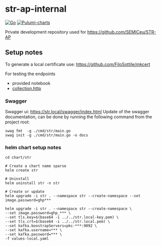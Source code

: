 # str-ap-internal 
[![Go](https://github.com/thierryturpin/str-ap-internal/actions/workflows/go.yaml/badge.svg)](https://github.com/thierryturpin/str-ap-internal/actions/workflows/go.yaml)
[![Pulumi-charts](https://github.com/thierryturpin/str-ap-infra-internal/actions/workflows/pulumi-charts.yml/badge.svg)](https://github.com/thierryturpin/str-ap-infra-internal/actions/workflows/pulumi-charts.yml)  

Private development repository used for https://github.com/SEMICeu/STR-AP

## Setup notes
To generate a local certificate use: https://github.com/FiloSottile/mkcert

For testing the endpoints
* provided notebook
* [collection.http](collection.http)

### Swagger
Swagger ui: https://str.local/swagger/index.html
Update of the swagger documentation, can be done by running the following command from the project root:
```
swag fmt  -g ./cmd/str/main.go
swag init -g ./cmd/str/main.go -o docs
```

### helm chart setup notes

```
cd chart/str

# Create a chart name sparse
helm create str

# Uninstall
helm uninstall str -n str

# Create or update
helm upgrade -i str . --namespace str --create-namespace --set image.password=ghp***

helm upgrade -i str . --namespace str --create-namespace \
--set image.password=ghp_*** \
--set tls.key=$(base64 -i ../../str.local-key.pem) \
--set tls.crt=$(base64 -i ../../str.local.pem) \
--set kafka.boostrapServers=pkc-***:9092 \
--set kafka.username=*** \
--set kafka.password=*** \
-f values-local.yaml
```

